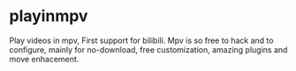 # playinmpv
Play videos in mpv, First support for bilibili.
Mpv is so free to hack and to configure, mainly for no-download, free customization, amazing plugins and move enhacement.
